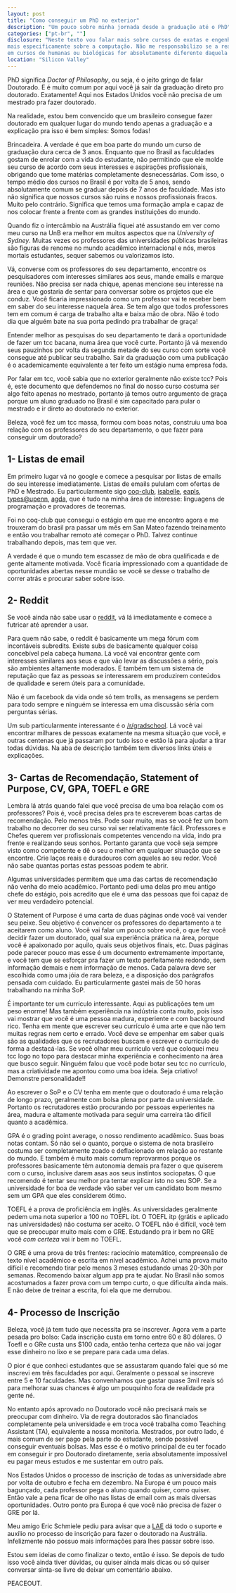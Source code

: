 ```yaml
---
layout: post
title: "Como conseguir um PhD no exterior"
description: "Um pouco sobre minha jornada desde a graduação até o PhD"
categories: ["pt-br", ""]
disclosure: "Neste texto vou falar mais sobre cursos de exatas e engenharias,
mais especificamente sobre a computação. Não me responsabilizo se a realidade
em cursos de humanas ou biológicas for absolutamente diferente daquela retratada aqui."
location: "Silicon Valley"
---
```


PhD significa _Doctor of Philosophy_, ou seja, é o jeito gringo de falar Doutorado.
E é muito comum por aqui você já sair da graduação direto pro doutorado.
Exatamente! Aqui nos Estados Unidos você não precisa de um mestrado pra fazer doutorado.

Na realidade, estou bem convencido que um brasileiro consegue fazer doutorado
em qualquer lugar do mundo tendo apenas a graduação e a explicação pra isso é bem
simples: Somos fodas!

Brincadeira. A verdade é que em boa parte do mundo um curso de graduação 
dura cerca de 3 anos. Enquanto que no Brasil as faculdades gostam de enrolar
com a vida do estudante, não permitindo que ele molde seu curso de acordo com
seus interesses e aspirações profissionais, obrigando que tome matérias
completamente desnecessárias. Com isso, o tempo médio dos cursos no Brasil
é por volta de 5 anos, sendo absolutamente comum se graduar depois de 7 anos de
faculdade.  Mas isto não significa que nossos cursos são ruins e nossos profissionais 
fracos. Muito pelo contrário. Significa que temos uma formação ampla e capaz
de nos colocar frente a frente com as grandes instituições do mundo. 

Quando fiz o intercâmbio na Austrália fiquei até assustando em ver como meu curso na UnB era
melhor em muitos aspectos que na _University of Sydney_. Muitas vezes os professores
das universidades públicas brasileiras são figuras de renome no mundo acadêmico
internacional e nós, meros mortais estudantes, sequer sabemos ou valorizamos isto.

Vá, converse com os professores do seu departamento, encontre os pesquisadores com
interesses similares aos seus, mande emails e marque reuniões. Não precisa ser
nada chique, apenas mencione seu interesse na área e que gostaria de 
sentar para conversar sobre os projetos que ele conduz.  Você ficaria
impressionado como um professor vai te receber bem em saber do seu interesse 
naquela área. Se tem algo que todos professores tem em comum é carga de
trabalho alta e baixa mão de obra. Não é todo dia que alguém bate na sua porta
pedindo pra trabalhar de graça!

Entender melhor as pesquisas do seu departamento te dará a oportunidade de 
fazer um tcc bacana, numa área que você curte.
Portanto já vá mexendo seus pauzinhos por volta da segunda metade do seu curso
com sorte você consegue até publicar seu trabalho. 
Sair da graduação com uma publicação é o academicamente equivalente a ter feito
um estágio numa empresa foda.

Por falar em tcc, você sabia que no exterior geralmente não existe tcc? Pois é,
este documento que defendemos no final do nosso curso costuma ser algo feito 
apenas no mestrado, portanto já temos outro argumento de graça porque um aluno
graduado no Brasil é sim capacitado para pular o mestrado e ir direto ao doutorado
no exterior.

Beleza, você fez um tcc massa, formou com boas notas, construiu uma boa relação
com os professores do seu departamento, o que fazer para conseguir um doutorado?

## 1- Listas de email
Em primeiro lugar vá no google e comece a pesquisar por listas de emails do 
seu interesse imediatamente. Listas de emails pululam com ofertas de PhD e Mestrado.
Eu particularmente sigo [coq-club](https://sympa.inria.fr/sympa/arc/coq-club), 
[isabelle](https://lists.cam.ac.uk/mailman/listinfo/cl-isabelle-users), 
[eapls](http://eapls.org/pages/topic_04_mailing_list/#.Wsj12HXwbVM), 
[types@upenn](types-announce@LISTS.SEAS.UPENN.EDU), 
[agda](https://lists.chalmers.se/mailman/listinfo/agda), que é tudo na minha área de interesse:
linguagens de programação e provadores de teoremas. 

Foi no 
coq-club que consegui o estágio em que me encontro agora e me trouxeram do brasil
pra passar um mês em San Mateo fazendo treinamento e então vou trabalhar remoto até
começar o PhD. Talvez continue trabalhando depois, mas tem que ver.

A verdade é que o mundo tem escassez de mão de obra qualificada e de gente
altamente motivada. Você ficaria impressionado com a quantidade de oportunidades
abertas nesse mundão se você se desse o trabalho de correr atrás e procurar saber
sobre isso.

## 2- Reddit
Se você ainda não sabe usar o [reddit](https://www.reddit.com/), vá lá imediatamente
e comece a futricar até aprender a usar.

Para quem não sabe, o reddit é basicamente um mega fórum com incontáveis subredits. 
Existe subs de basicamente qualquer coisa concebível pela cabeça humana. 
Lá você vai encontrar gente
com interesses similares aos seus e que vão levar as discussões a sério, pois
são ambientes altamente moderados. E também tem um sistema de reputação que faz
as pessoas se interessarem em produzirem conteúdos de qualidade e serem úteis
para a comunidade.

Não é um facebook da vida onde só tem trolls,
as mensagens se perdem para todo sempre e ninguém se interessa em uma discussão
séria com perguntas sérias.

Um sub particularmente interessante é o 
[/r/gradschool](https://www.reddit.com/r/GradSchool/).
Lá você vai encontrar milhares de pessoas exatamente na mesma situação que você,
e outras centenas que já passaram por tudo isso e estão lá para ajudar a tirar
todas dúvidas. Na aba de descrição também tem diversos links úteis e explicações.

## 3- Cartas de Recomendação, Statement of Purpose, CV, GPA, TOEFL e GRE
Lembra lá atrás quando falei que você precisa de uma boa relação com os professores?
Pois é, você precisa deles pra te escreverem boas cartas de recomendação. Pelo
menos três. Pode soar muito, mas se você fez um bom trabalho no decorrer do
seu curso vai ser relativamente fácil. Professores e Chefes querem ver profissionais
competentes vencendo na vida, indo pra frente e realizando seus sonhos. 
Portanto garanta que você seja sempre visto como competente e dê o seu
o melhor em qualquer situação que se encontre. 
Crie laços reais e duradouros com aqueles ao seu redor. Você não sabe quantas
portas estas pessoas podem te abrir.

Algumas universidades permitem que uma das cartas de recomendação não venha do 
meio acadêmico. Portanto pedi uma delas pro meu antigo
chefe do estágio, pois acredito que ele é uma das pessoas que foi capaz
de ver meu verdadeiro potencial.

O Statement of Purpose é uma carta de duas páginas onde você vai vender seu peixe.
Seu objetivo é convencer os professores do departamento a te aceitarem como aluno.
Você vai falar um pouco sobre você, o que fez você decidir fazer um doutorado,
qual sua experiência prática na área,
porque você é apaixonado por aquilo, quais seus objetivos finais, etc.
Duas páginas pode parecer pouco mas esse é um documento extremamente importante,
e você tem que se esforçar pra fazer um texto perfeitamente redondo, sem informação
demais e nem informação de menos. Cada palavra deve ser escolhida como uma jóia
de rara beleza, e a disposição dos parágrafos pensada com cuidado. Eu particularmente
gastei mais de 50 horas trabalhando na minha SoP.

É importante ter um currículo interessante. Aqui as publicações tem um peso 
enorme! Mas também experiência na indústria conta muito, pois isso vai mostrar
que você é uma pessoa madura, experiente e com background rico.
Tenha em mente que escrever seu currículo é uma arte e que não tem muitas regras
nem certo e errado. Você deve se empenhar em saber quais são as qualidades
que os recrutadores buscam e escrever o currículo de forma a destacá-las.
Se você olhar meu currículo verá que coloquei meu tcc logo no topo para destacar
minha experiência e conhecimento na área que busco seguir. 
Ninguém falou que você pode botar seu tcc no currículo, 
mas a criatividade me apontou como uma boa ideia. Seja criativo! Demonstre personalidade!!

Ao escrever o SoP e o CV tenha em mente que o doutorado é uma relação de longo
prazo, geralmente com bolsa plena por parte da universidade. 
Portanto os recrutadores estão procurando
por pessoas experientes na área, madura e altamente motivada para seguir
uma carreira tão difícil quanto a acadêmica.

GPA é o grading point average, o nosso rendimento acadêmico. Suas boas notas
contam. Só não sei o quanto, porque o sistema de nota brasileiro costuma ser
completamente zoado e deflacionado em relação ao restante do mundo. 
E também é muito mais comum reprovarmos
porque os professores basicamente têm autonomia demais pra fazer
o que quiserem com o curso, inclusive darem asas aos seus instintos sociopatas.
O que recomendo é tentar seu melhor pra tentar explicar isto no seu SOP.
Se a universidade for boa de verdade vão saber ver um candidato bom mesmo sem
um GPA que eles considerem ótimo.

TOEFL é a prova de proficiência em inglês. As universidades geralmente pedem
uma nota superior a 100 no TOEFL ibt. O TOEFL itp (grátis e aplicado nas universidades)
não costuma ser aceito.
O TOEFL não é difícil, você tem que se preocupar muito mais com o GRE.
Estudando pra ir bem no GRE você _com certeza_ vai ir bem no TOEFL.

O GRE é uma prova de três frentes: raciocínio matemático, compreensão de texto
nível acadêmico e escrita em nível acadêmico. Achei uma prova muito difícil
e recomendo tirar pelo menos 3 meses estudando umas 20-30h por semanas.
Recomendo baixar algum app pra te ajudar. No Brasil não somos acostumados
a fazer prova com um tempo curto, o que dificulta ainda mais. E não 
deixe de treinar a escrita, foi ela que me derrubou.

## 4- Processo de Inscrição
Beleza, você já tem tudo que necessita pra se inscrever. Agora vem a parte
pesada pro bolso: Cada inscrição custa em torno entre 60 e 80 dólares.
O Toefl e o GRe custa uns $100 cada, então tenha certeza que não vai jogar
esse dinheiro no lixo e se prepare para cada uma delas.

O pior é que conheci estudantes que se assustaram quando falei que só me inscrevi
em três faculdades por aqui. Geralmente o pessoal se inscreve entre 5 e 10 faculdades.
Mas convenhamos que gastar quase 3mil reais só para melhorar suas chances é algo
um pouquinho fora de realidade pra gente né.

No entanto após aprovado no Doutorado você não precisará mais se preocupar com
dinheiro. Via de regra doutorados são financiados completamente pela universidade
e em troca você trabalha como Teaching Assistant (TA), equivalente a nossa monitoria.
Mestrados, por outro lado, é mais comum de ser pago pela parte do estudante,
sendo possível conseguir eventuais bolsas. Mas esse é o motivo principal de eu
ter focado em conseguir ir pro Doutorado diretamente, seria absolutamente impossível
eu pagar meus estudos e me sustentar em outro país.

Nos Estados Unidos o processo de inscrição de todas as universidade abre por volta
de outubro e fecha em dezembro. Na Europa é um pouco mais bagunçado, cada
professor pega o aluno quando quiser, como quiser. Então vale a pena ficar
de olho nas listas de email com as mais diversas oportunidades. Outro ponto 
pra Europa é que você não precisa de fazer o GRE por lá.

Meu amigo Eric Schmiele pediu para avisar que a [LAE](http://www.latinoaustralia.com/)
dá todo o suporte e auxílio no processo de inscrição para fazer o doutorado
na Austrália. Infelizmente não possuo mais informações para lhes passar sobre isso.

Estou sem ideias de como finalizar o texto, então é isso. Se depois de tudo isso
você ainda tiver dúvidas, ou quiser ainda mais dicas ou só quiser conversar sinta-se
livre de deixar um comentário abaixo.

PEACEOUT.
